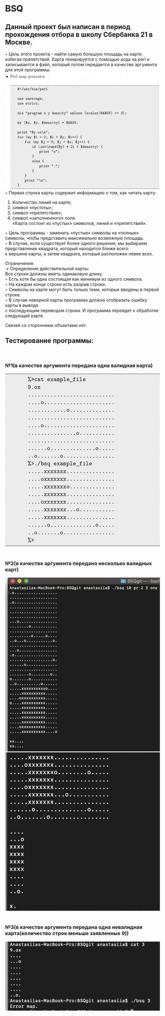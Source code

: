# BSQ
<h2>Данный проект был написан в период прохождения отбора в школу Сбербанка 21 в Москве. </h2>

◦ Цель этого проекта - найти самую большую площадь на карте, избегая препятствий.
Карта генерируется с помощью кода на perl и записывается в файл, который потом передается в качестве 
аргумента для этой программы.
![](https://github.com/Anastasiya1405/BSQ/raw/master/2.png) <br>
◦ Первая строка карты содержит информацию о том, как читать карту: <br>
1) Количество линий на карте; <br>
2) символ «пустоты»; <br>
3) символ «препятствия»; <br>
4) символ «заполненного» поля. <br>
«Карта состоит из «пустых» символов, линий и «препятствий». <br>

◦ Цель программы - заменить «пустые» символы на «полные» символы, чтобы представить максимально возможную площадь. <br>
◦ В случае, если существует более одного решения, мы выбираем представление квадрата, который находится ближе всего <br>
к вершине карты, а затем квадрата, который расположен левее всех. <br>

Ограничения: <br>
 • Определение действительной карты: <br>
Все строки должны иметь одинаковую длину. <br>
◦ Есть хотя бы одна состоящая как минимум из одного символа. <br>
◦ На каждом конце строки есть разрыв строки. <br>
◦ Символы на карте могут быть только теми, которые введены в первой строке. <br>
◦ В случае неверной карты программа должна отобразить ошибку карты в выводе  <br>
с последующим переводом строки. И программа перейдет к обработке следующей карте. <br>

Связей со сторонними объектами нет. <br>

<h2>Тестирование программы: </h2> <br>
<h3> №1(в качестве аргумента передана одна валидная карта) </h3>

![](https://github.com/Anastasiya1405/BSQ/raw/master/1.png) 
<br> <br>
<h3> №2(в качестве аргумента передано несколько валидных карт) </h3>

![](https://github.com/Anastasiya1405/BSQ/raw/master/3.png) 
<br> 
![](https://github.com/Anastasiya1405/BSQ/raw/master/4.png) 
<br> <br>
<h3> №3(в качестве аргумента передана одна невалидная карта(количество строк меньше заявленных 9)) </h3>

![](https://github.com/Anastasiya1405/BSQ/raw/master/5.png)
 <br> <br>


